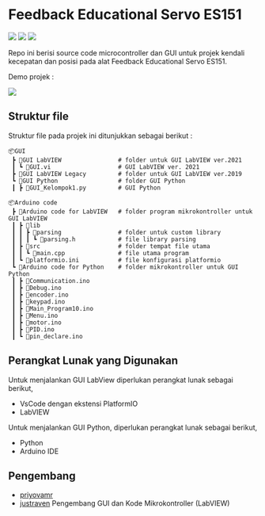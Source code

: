 # Feedback Educational Servo ES151

<img src="https://img.shields.io/badge/labview-%23FFDB00.svg?&style=for-the-badge&logo=labview&logoColor=black" /> <img src="https://img.shields.io/badge/arduino-%2300979D.svg?&style=for-the-badge&logo=arduino&logoColor=white" />  	<img src="https://img.shields.io/badge/python-%233776AB.svg?&style=for-the-badge&logo=python&logoColor=white" /> 

Repo ini berisi source code microcontroller dan GUI untuk projek kendali kecepatan dan posisi pada alat Feedback Educational Servo ES151.

Demo projek :

[![](https://markdown-videos.deta.dev/youtube/0JrNFHsB_GM)](https://youtu.be/0JrNFHsB_GM)

## Struktur file

Struktur file pada projek ini ditunjukkan sebagai berikut :

```
📦GUI  
 ┣ 📂GUI LabVIEW                # folder untuk GUI LabVIEW ver.2021
 ┃ ┗ 📜GUI.vi                   # GUI LabVIEW ver. 2021 
 ┣ 📂GUI LabVIEW Legacy         # folder untuk GUI LabVIEW ver.2019
 ┗ 📂GUI Python                 # folder GUI Python
 ┃ ┣ 📜GUI_Kelompok1.py         # GUI Python
 
📦Arduino code  
 ┣ 📂Arduino code for LabVIEW   # folder program mikrokontroller untuk GUI LabVIEW
 ┃ ┣ 📂lib
 ┃ ┃ ┣ 📂parsing                # folder untuk custom library
 ┃ ┃ ┃ ┗ 📜parsing.h            # file library parsing
 ┃ ┣ 📂src                      # folder tempat file utama
 ┃ ┃ ┗ 📜main.cpp               # file utama program
 ┃ ┗ 📜platformio.ini           # file konfigurasi platformio
 ┗ 📂Arduino code for Python    # folder mikrokontroller untuk GUI Python
 ┃ ┣ 📜Communication.ino  
 ┃ ┣ 📜Debug.ino  
 ┃ ┣ 📜encoder.ino  
 ┃ ┣ 📜keypad.ino  
 ┃ ┣ 📜Main_Program10.ino  
 ┃ ┣ 📜Menu.ino  
 ┃ ┣ 📜motor.ino  
 ┃ ┣ 📜PID.ino  
 ┃ ┗ 📜pin_declare.ino
 ```
 ## Perangkat Lunak yang Digunakan
 Untuk menjalankan GUI LabView diperlukan perangkat lunak sebagai berikut,
 - VsCode dengan ekstensi PlatformIO
 - LabVIEW
 
 Untuk menjalankan GUI Python, diperlukan perangkat lunak sebagai berikut, 
 - Python
 - Arduino IDE

  ## Pengembang
 - [priyovamr](https://github.com/priyovamr)
 - [justraven](https://github.com/justraven) Pengembang GUI dan Kode Mikrokontroller (LabVIEW)
